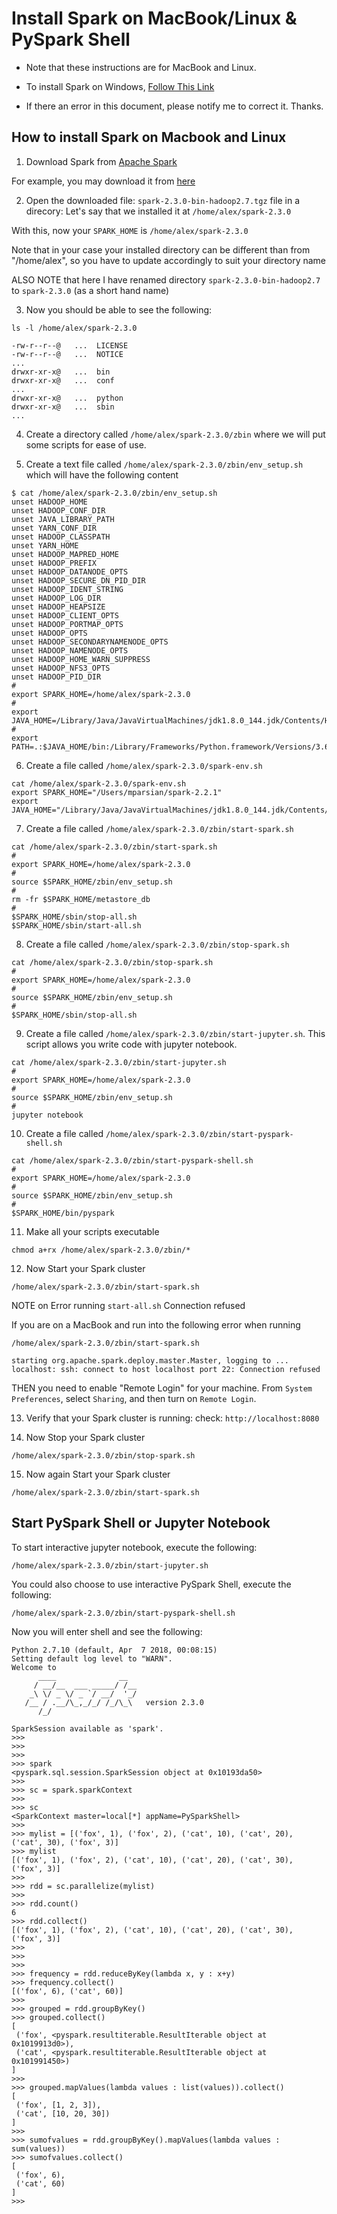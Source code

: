 # Install Spark on MacBook/Linux & PySpark Shell

* Note that these instructions are for MacBook and Linux.

* To install Spark on Windows, 
[Follow This Link](https://github.com/mahmoudparsian/big-data-mapreduce-course/blob/master/spark/windows/Installing_Spark_On_VirtualBox_Ubuntu_Hrishikesh_Panchbhai.pdf)


* If there an error in this document, please notify me to correct it. Thanks.


## How to install Spark on Macbook and Linux

1. Download Spark from [Apache Spark](http://spark.apache.org/downloads.html)

For example, you may download it from [here](https://www.apache.org/dyn/closer.lua/spark/spark-2.3.0/spark-2.3.0-bin-hadoop2.7.tgz)


2. Open the downloaded file: `spark-2.3.0-bin-hadoop2.7.tgz` file
   in a direcory: Let's say that we installed it at `/home/alex/spark-2.3.0`
   
With this, now your `SPARK_HOME` is `/home/alex/spark-2.3.0`

Note that in your case your installed directory can be different than
from "/home/alex", so you have to update accordingly to suit your directory name

ALSO NOTE that here I have renamed directory `spark-2.3.0-bin-hadoop2.7`
to `spark-2.3.0` (as a short hand name)

3. Now you should be able to see the following:

````
ls -l /home/alex/spark-2.3.0

-rw-r--r--@   ...  LICENSE
-rw-r--r--@   ...  NOTICE
...
drwxr-xr-x@   ...  bin
drwxr-xr-x@   ...  conf
...
drwxr-xr-x@   ...  python
drwxr-xr-x@   ...  sbin
...
````

4. Create a directory called  `/home/alex/spark-2.3.0/zbin`
where we will put some scripts for ease of use.

5. Create a text file called `/home/alex/spark-2.3.0/zbin/env_setup.sh`
which will have the following content


````
$ cat /home/alex/spark-2.3.0/zbin/env_setup.sh
unset HADOOP_HOME
unset HADOOP_CONF_DIR
unset JAVA_LIBRARY_PATH
unset YARN_CONF_DIR
unset HADOOP_CLASSPATH
unset YARN_HOME
unset HADOOP_MAPRED_HOME
unset HADOOP_PREFIX
unset HADOOP_DATANODE_OPTS
unset HADOOP_SECURE_DN_PID_DIR
unset HADOOP_IDENT_STRING
unset HADOOP_LOG_DIR
unset HADOOP_HEAPSIZE
unset HADOOP_CLIENT_OPTS
unset HADOOP_PORTMAP_OPTS
unset HADOOP_OPTS
unset HADOOP_SECONDARYNAMENODE_OPTS
unset HADOOP_NAMENODE_OPTS
unset HADOOP_HOME_WARN_SUPPRESS
unset HADOOP_NFS3_OPTS
unset HADOOP_PID_DIR
#
export SPARK_HOME=/home/alex/spark-2.3.0
#
export JAVA_HOME=/Library/Java/JavaVirtualMachines/jdk1.8.0_144.jdk/Contents/Home
#
export PATH=.:$JAVA_HOME/bin:/Library/Frameworks/Python.framework/Versions/3.6/bin:$SPARK_HOME/sbin:$SPARK_HOME/bin:/usr/local/bin:/usr/bin:/bin:/usr/sbin:/sbin:/opt/X11/bin:$PATH
````

6. Create a file called `/home/alex/spark-2.3.0/spark-env.sh`

````
cat /home/alex/spark-2.3.0/spark-env.sh
export SPARK_HOME="/Users/mparsian/spark-2.2.1"
export JAVA_HOME="/Library/Java/JavaVirtualMachines/jdk1.8.0_144.jdk/Contents/Home"
````


7. Create a file called `/home/alex/spark-2.3.0/zbin/start-spark.sh`

````
cat /home/alex/spark-2.3.0/zbin/start-spark.sh
#
export SPARK_HOME=/home/alex/spark-2.3.0
#
source $SPARK_HOME/zbin/env_setup.sh
#
rm -fr $SPARK_HOME/metastore_db
#
$SPARK_HOME/sbin/stop-all.sh
$SPARK_HOME/sbin/start-all.sh
````

8. Create a file called `/home/alex/spark-2.3.0/zbin/stop-spark.sh`

````
cat /home/alex/spark-2.3.0/zbin/stop-spark.sh
#
export SPARK_HOME=/home/alex/spark-2.3.0
#
source $SPARK_HOME/zbin/env_setup.sh
#
$SPARK_HOME/sbin/stop-all.sh
````

9. Create a file called `/home/alex/spark-2.3.0/zbin/start-jupyter.sh`. This script allows you write code with jupyter notebook.

````
cat /home/alex/spark-2.3.0/zbin/start-jupyter.sh
#
export SPARK_HOME=/home/alex/spark-2.3.0
#
source $SPARK_HOME/zbin/env_setup.sh
#
jupyter notebook
````


10. Create a file called `/home/alex/spark-2.3.0/zbin/start-pyspark-shell.sh`

````
cat /home/alex/spark-2.3.0/zbin/start-pyspark-shell.sh
#
export SPARK_HOME=/home/alex/spark-2.3.0
#
source $SPARK_HOME/zbin/env_setup.sh
#
$SPARK_HOME/bin/pyspark
````

11. Make all your scripts executable

````
chmod a+rx /home/alex/spark-2.3.0/zbin/*
````

12. Now Start your Spark cluster

````
/home/alex/spark-2.3.0/zbin/start-spark.sh
````

NOTE on Error running `start-all.sh` Connection refused

If you are on a MacBook and run into the following error when running 


````
/home/alex/spark-2.3.0/zbin/start-spark.sh

starting org.apache.spark.deploy.master.Master, logging to ...
localhost: ssh: connect to host localhost port 22: Connection refused
````



THEN you need to enable "Remote Login" for your machine. 
From `System Preferences`, select `Sharing`, and then turn on `Remote Login`.




13. Verify that your Spark cluster is running:
check:  `http://localhost:8080`


14. Now Stop your Spark cluster

````
/home/alex/spark-2.3.0/zbin/stop-spark.sh
````


15. Now again Start your Spark cluster

````
/home/alex/spark-2.3.0/zbin/start-spark.sh
````


## Start PySpark Shell or Jupyter Notebook


To start interactive jupyter notebook, execute the following:

````
/home/alex/spark-2.3.0/zbin/start-jupyter.sh
````

You could also choose to use interactive PySpark Shell, execute the following:

````
/home/alex/spark-2.3.0/zbin/start-pyspark-shell.sh
````

Now you will enter shell and see the following:

````
Python 2.7.10 (default, Apr  7 2018, 00:08:15)
Setting default log level to "WARN".
Welcome to
      ____              __
     / __/__  ___ _____/ /__
    _\ \/ _ \/ _ `/ __/  '_/
   /__ / .__/\_,_/_/ /_/\_\   version 2.3.0
      /_/

SparkSession available as 'spark'.
>>>
>>>
>>>
>>> spark
<pyspark.sql.session.SparkSession object at 0x10193da50>
>>>
>>> sc = spark.sparkContext
>>>
>>> sc
<SparkContext master=local[*] appName=PySparkShell>
>>>
>>> mylist = [('fox', 1), ('fox', 2), ('cat', 10), ('cat', 20), ('cat', 30), ('fox', 3)]
>>> mylist
[('fox', 1), ('fox', 2), ('cat', 10), ('cat', 20), ('cat', 30), ('fox', 3)]
>>>
>>> rdd = sc.parallelize(mylist)
>>>
>>> rdd.count()
6
>>> rdd.collect()
[('fox', 1), ('fox', 2), ('cat', 10), ('cat', 20), ('cat', 30), ('fox', 3)]
>>>
>>>
>>>
>>> frequency = rdd.reduceByKey(lambda x, y : x+y)
>>> frequency.collect()
[('fox', 6), ('cat', 60)]
>>>
>>> grouped = rdd.groupByKey()
>>> grouped.collect()
[
 ('fox', <pyspark.resultiterable.ResultIterable object at 0x1019913d0>),
 ('cat', <pyspark.resultiterable.ResultIterable object at 0x101991450>)
]
>>>
>>> grouped.mapValues(lambda values : list(values)).collect()
[
 ('fox', [1, 2, 3]),
 ('cat', [10, 20, 30])
]
>>>
>>> sumofvalues = rdd.groupByKey().mapValues(lambda values : sum(values))
>>> sumofvalues.collect()
[
 ('fox', 6),
 ('cat', 60)
]
>>>
````

